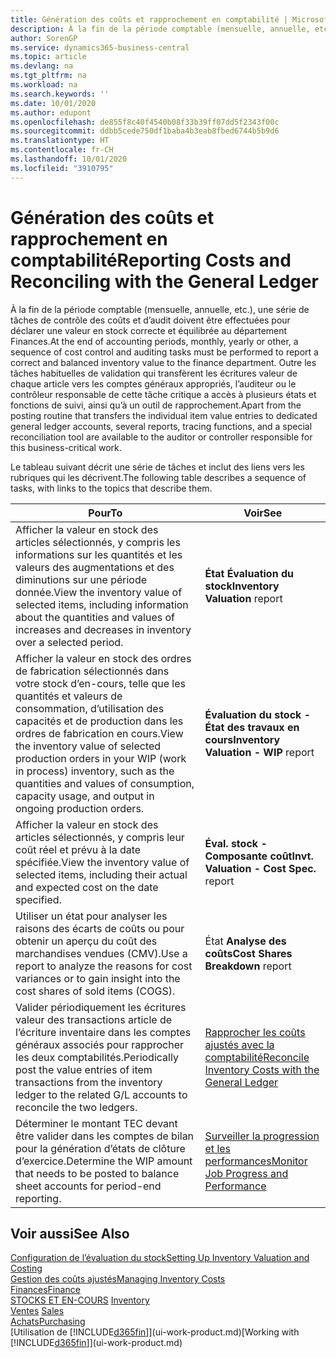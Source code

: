 ```yaml
---
title: Génération des coûts et rapprochement en comptabilité | Microsoft Docs
description: À la fin de la période comptable (mensuelle, annuelle, etc.), une série de tâches de contrôle des coûts et d’audit doivent être effectuées pour déclarer une valeur en stock correcte et équilibrée au département Finances. Outre les tâches habituelles de validation qui transfèrent les écritures valeur de chaque article vers les comptes généraux appropriés, l’auditeur ou le contrôleur responsable de cette tâche critique a accès à plusieurs états et fonctions de suivi, ainsi qu’à un outil de rapprochement.
author: SorenGP
ms.service: dynamics365-business-central
ms.topic: article
ms.devlang: na
ms.tgt_pltfrm: na
ms.workload: na
ms.search.keywords: ''
ms.date: 10/01/2020
ms.author: edupont
ms.openlocfilehash: de855f8c40f4540b08f33b39ff07dd5f2343f00c
ms.sourcegitcommit: ddbb5cede750df1baba4b3eab8fbed6744b5b9d6
ms.translationtype: HT
ms.contentlocale: fr-CH
ms.lasthandoff: 10/01/2020
ms.locfileid: "3910795"
---
```

# <a name="reporting-costs-and-reconciling-with-the-general-ledger"></a><span data-ttu-id="9bb28-104">Génération des coûts et rapprochement en comptabilité</span><span class="sxs-lookup"><span data-stu-id="9bb28-104">Reporting Costs and Reconciling with the General Ledger</span></span>
<span data-ttu-id="9bb28-105">À la fin de la période comptable (mensuelle, annuelle, etc.), une série de tâches de contrôle des coûts et d’audit doivent être effectuées pour déclarer une valeur en stock correcte et équilibrée au département Finances.</span><span class="sxs-lookup"><span data-stu-id="9bb28-105">At the end of accounting periods, monthly, yearly or other, a sequence of cost control and auditing tasks must be performed to report a correct and balanced inventory value to the finance department.</span></span> <span data-ttu-id="9bb28-106">Outre les tâches habituelles de validation qui transfèrent les écritures valeur de chaque article vers les comptes généraux appropriés, l’auditeur ou le contrôleur responsable de cette tâche critique a accès à plusieurs états et fonctions de suivi, ainsi qu’à un outil de rapprochement.</span><span class="sxs-lookup"><span data-stu-id="9bb28-106">Apart from the posting routine that transfers the individual item value entries to dedicated general ledger accounts, several reports, tracing functions, and a special reconciliation tool are available to the auditor or controller responsible for this business-critical work.</span></span>  

 <span data-ttu-id="9bb28-107">Le tableau suivant décrit une série de tâches et inclut des liens vers les rubriques qui les décrivent.</span><span class="sxs-lookup"><span data-stu-id="9bb28-107">The following table describes a sequence of tasks, with links to the topics that describe them.</span></span>   

|<span data-ttu-id="9bb28-108">**Pour**</span><span class="sxs-lookup"><span data-stu-id="9bb28-108">**To**</span></span>|<span data-ttu-id="9bb28-109">**Voir**</span><span class="sxs-lookup"><span data-stu-id="9bb28-109">**See**</span></span>|  
|------------|-------------|  
|<span data-ttu-id="9bb28-110">Afficher la valeur en stock des articles sélectionnés, y compris les informations sur les quantités et les valeurs des augmentations et des diminutions sur une période donnée.</span><span class="sxs-lookup"><span data-stu-id="9bb28-110">View the inventory value of selected items, including information about the quantities and values of increases and decreases in inventory over a selected period.</span></span>|<span data-ttu-id="9bb28-111">**État Évaluation du stock**</span><span class="sxs-lookup"><span data-stu-id="9bb28-111">**Inventory Valuation** report</span></span>|  
|<span data-ttu-id="9bb28-112">Afficher la valeur en stock des ordres de fabrication sélectionnés dans votre stock d’en-cours, telle que les quantités et valeurs de consommation, d’utilisation des capacités et de production dans les ordres de fabrication en cours.</span><span class="sxs-lookup"><span data-stu-id="9bb28-112">View the inventory value of selected production orders in your WIP (work in process) inventory, such as the quantities and values of consumption, capacity usage, and output in ongoing production orders.</span></span>|<span data-ttu-id="9bb28-113">**Évaluation du stock - État des travaux en cours**</span><span class="sxs-lookup"><span data-stu-id="9bb28-113">**Inventory Valuation - WIP** report</span></span>|  
|<span data-ttu-id="9bb28-114">Afficher la valeur en stock des articles sélectionnés, y compris leur coût réel et prévu à la date spécifiée.</span><span class="sxs-lookup"><span data-stu-id="9bb28-114">View the inventory value of selected items, including their actual and expected cost on the date specified.</span></span>|<span data-ttu-id="9bb28-115">**Éval. stock - Composante coût**</span><span class="sxs-lookup"><span data-stu-id="9bb28-115">**Invt. Valuation - Cost Spec.** report</span></span>|  
|<span data-ttu-id="9bb28-116">Utiliser un état pour analyser les raisons des écarts de coûts ou pour obtenir un aperçu du coût des marchandises vendues (CMV).</span><span class="sxs-lookup"><span data-stu-id="9bb28-116">Use a report to analyze the reasons for cost variances or to gain insight into the cost shares of sold items (COGS).</span></span>|<span data-ttu-id="9bb28-117">État **Analyse des coûts**</span><span class="sxs-lookup"><span data-stu-id="9bb28-117">**Cost Shares Breakdown** report</span></span>|  
|<span data-ttu-id="9bb28-118">Valider périodiquement les écritures valeur des transactions article de l’écriture inventaire dans les comptes généraux associés pour rapprocher les deux comptabilités.</span><span class="sxs-lookup"><span data-stu-id="9bb28-118">Periodically post the value entries of item transactions from the inventory ledger to the related G/L accounts to reconcile the two ledgers.</span></span>|[<span data-ttu-id="9bb28-119">Rapprocher les coûts ajustés avec la comptabilité</span><span class="sxs-lookup"><span data-stu-id="9bb28-119">Reconcile Inventory Costs with the General Ledger</span></span>](finance-how-to-post-inventory-costs-to-the-general-ledger.md)|  
|<span data-ttu-id="9bb28-120">Déterminer le montant TEC devant être valider dans les comptes de bilan pour la génération d’états de clôture d’exercice.</span><span class="sxs-lookup"><span data-stu-id="9bb28-120">Determine the WIP amount that needs to be posted to balance sheet accounts for period-end reporting.</span></span>|[<span data-ttu-id="9bb28-121">Surveiller la progression et les performances</span><span class="sxs-lookup"><span data-stu-id="9bb28-121">Monitor Job Progress and Performance</span></span>](projects-how-monitor-progress-performance.md)|

## <a name="see-also"></a><span data-ttu-id="9bb28-122">Voir aussi</span><span class="sxs-lookup"><span data-stu-id="9bb28-122">See Also</span></span>  
[<span data-ttu-id="9bb28-123">Configuration de l’évaluation du stock</span><span class="sxs-lookup"><span data-stu-id="9bb28-123">Setting Up Inventory Valuation and Costing</span></span>](finance-set-up-inventory-valuation-and-costing.md)  
[<span data-ttu-id="9bb28-124">Gestion des coûts ajustés</span><span class="sxs-lookup"><span data-stu-id="9bb28-124">Managing Inventory Costs</span></span>](finance-manage-inventory-costs.md)  
[<span data-ttu-id="9bb28-125">Finances</span><span class="sxs-lookup"><span data-stu-id="9bb28-125">Finance</span></span>](finance.md)  
<span data-ttu-id="9bb28-126">[STOCKS ET EN-COURS](inventory-manage-inventory.md) </span><span class="sxs-lookup"><span data-stu-id="9bb28-126">[Inventory](inventory-manage-inventory.md) </span></span>  
<span data-ttu-id="9bb28-127">[Ventes](sales-manage-sales.md) </span><span class="sxs-lookup"><span data-stu-id="9bb28-127">[Sales](sales-manage-sales.md) </span></span>  
[<span data-ttu-id="9bb28-128">Achats</span><span class="sxs-lookup"><span data-stu-id="9bb28-128">Purchasing</span></span>](purchasing-manage-purchasing.md)  
<span data-ttu-id="9bb28-129">[Utilisation de [!INCLUDE[d365fin](includes/d365fin_md.md)]](ui-work-product.md)</span><span class="sxs-lookup"><span data-stu-id="9bb28-129">[Working with [!INCLUDE[d365fin](includes/d365fin_md.md)]](ui-work-product.md)</span></span>
